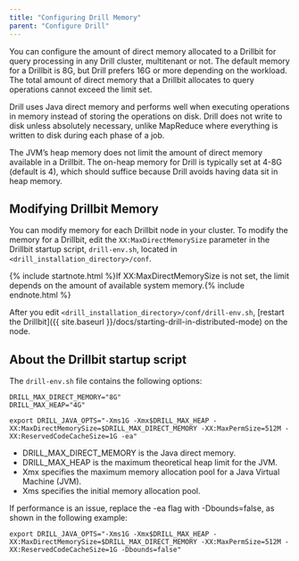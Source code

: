 ```yaml
---
title: "Configuring Drill Memory"
parent: "Configure Drill"
---
```


You can configure the amount of direct memory allocated to a Drillbit for query processing in any Drill cluster, multitenant or not. The default memory for a Drillbit is 8G, but Drill prefers 16G or more depending on the workload. The total amount of direct memory that a Drillbit allocates to query operations cannot exceed the limit set.

Drill uses Java direct memory and performs well when executing
operations in memory instead of storing the operations on disk. Drill does not
write to disk unless absolutely necessary, unlike MapReduce where everything
is written to disk during each phase of a job.

The JVM’s heap memory does not limit the amount of direct memory available in
a Drillbit. The on-heap memory for Drill is typically set at 4-8G (default is 4), which should
suffice because Drill avoids having data sit in heap memory.

## Modifying Drillbit Memory

You can modify memory for each Drillbit node in your cluster. To modify the
memory for a Drillbit, edit the `XX:MaxDirectMemorySize` parameter in the
Drillbit startup script, `drill-env.sh`, located in `<drill_installation_directory>/conf`.

{% include startnote.html %}If XX:MaxDirectMemorySize is not set, the limit depends on the amount of available system memory.{% include endnote.html %}

After you edit `<drill_installation_directory>/conf/drill-env.sh`, [restart the Drillbit]({{ site.baseurl }}/docs/starting-drill-in-distributed-mode) on the node.

## About the Drillbit startup script

The `drill-env.sh` file contains the following options:

    DRILL_MAX_DIRECT_MEMORY="8G"
    DRILL_MAX_HEAP="4G"

    export DRILL_JAVA_OPTS="-Xms1G -Xmx$DRILL_MAX_HEAP -XX:MaxDirectMemorySize=$DRILL_MAX_DIRECT_MEMORY -XX:MaxPermSize=512M -XX:ReservedCodeCacheSize=1G -ea"

* DRILL_MAX_DIRECT_MEMORY is the Java direct memory. 
* DRILL_MAX_HEAP is the maximum theoretical heap limit for the JVM. 
* Xmx specifies the maximum memory allocation pool for a Java Virtual Machine (JVM). 
* Xms specifies the initial memory allocation pool.

If performance is an issue, replace the -ea flag with -Dbounds=false, as shown in the following example:

    export DRILL_JAVA_OPTS="-Xms1G -Xmx$DRILL_MAX_HEAP -XX:MaxDirectMemorySize=$DRILL_MAX_DIRECT_MEMORY -XX:MaxPermSize=512M -XX:ReservedCodeCacheSize=1G -Dbounds=false"